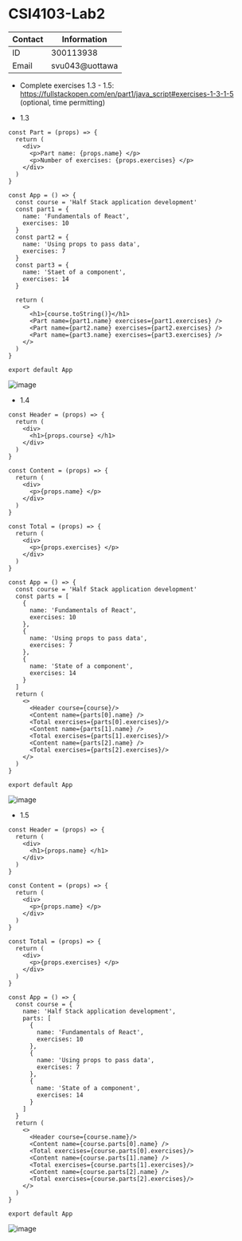 # CSI4103-Lab2

| Contact      | Information |
| ----------- | ----------- |
| ID      | 300113938       |
| Email   | svu043@uottawa        |


* Complete exercises 1.3 - 1.5: https://fullstackopen.com/en/part1/java_script#exercises-1-3-1-5 (optional, time permitting)

* 1.3

```
const Part = (props) => {
  return (
    <div>
      <p>Part name: {props.name} </p>
      <p>Number of exercises: {props.exercises} </p>
    </div>
  )
}

const App = () => {
  const course = 'Half Stack application development'
  const part1 = {
    name: 'Fundamentals of React',
    exercises: 10
  }
  const part2 = {
    name: 'Using props to pass data',
    exercises: 7
  }
  const part3 = {
    name: 'Staet of a component',
    exercises: 14
  }
  
  return (
    <>
      <h1>{course.toString()}</h1>
      <Part name={part1.name} exercises={part1.exercises} />
      <Part name={part2.name} exercises={part2.exercises} />
      <Part name={part3.name} exercises={part3.exercises} />
    </>
  )
}

export default App

```

![image](https://user-images.githubusercontent.com/71732942/213956718-b91aa8a9-ac70-4bae-922b-7c822a0084b0.png)


* 1.4
```
const Header = (props) => {
  return (
    <div>
      <h1>{props.course} </h1>
    </div>
  )
}

const Content = (props) => {
  return (
    <div>
      <p>{props.name} </p>
    </div>
  )
}

const Total = (props) => {
  return (
    <div>
      <p>{props.exercises} </p>
    </div>
  )
}

const App = () => {
  const course = 'Half Stack application development'
  const parts = [
    {
      name: 'Fundamentals of React',
      exercises: 10
    },
    {
      name: 'Using props to pass data',
      exercises: 7
    },
    {
      name: 'State of a component',
      exercises: 14
    }
  ]
  return (
    <>
      <Header course={course}/>
      <Content name={parts[0].name} />
      <Total exercises={parts[0].exercises}/>
      <Content name={parts[1].name} />
      <Total exercises={parts[1].exercises}/>
      <Content name={parts[2].name} />
      <Total exercises={parts[2].exercises}/>
    </>
  )
}

export default App
```
![image](https://user-images.githubusercontent.com/71732942/213957303-0a815c92-5cad-437c-93be-8b3ec23a0b77.png)

* 1.5
```
const Header = (props) => {
  return (
    <div>
      <h1>{props.name} </h1>
    </div>
  )
}

const Content = (props) => {
  return (
    <div>
      <p>{props.name} </p>
    </div>
  )
}

const Total = (props) => {
  return (
    <div>
      <p>{props.exercises} </p>
    </div>
  )
}

const App = () => {
  const course = {
    name: 'Half Stack application development',
    parts: [
      {
        name: 'Fundamentals of React',
        exercises: 10
      },
      {
        name: 'Using props to pass data',
        exercises: 7
      },
      {
        name: 'State of a component',
        exercises: 14
      }
    ]
  }
  return (
    <>
      <Header course={course.name}/>
      <Content name={course.parts[0].name} />
      <Total exercises={course.parts[0].exercises}/>
      <Content name={course.parts[1].name} />
      <Total exercises={course.parts[1].exercises}/>
      <Content name={course.parts[2].name} />
      <Total exercises={course.parts[2].exercises}/>
    </>
  )
}

export default App
```
![image](https://user-images.githubusercontent.com/71732942/213957462-fd659424-98d7-44d9-982e-0ea65bf14c4c.png)
